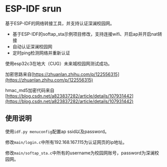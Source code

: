 # ESP-IDF srun
基于ESP-IDF的网络转接工具，并支持认证深澜校园网。

- 基于ESP-IDF的softap_sta示例项目修改，支持连接wifi、开启ap并开启nat转接
- 自动认证深澜校园网
- 定时ping检测网络并重新认证

使用esp32c3在地大（CUG）未来城校园网测试成功。

加密思路来自[https://zhuanlan.zhihu.com/p/122556315](https://zhuanlan.zhihu.com/p/122556315)

hmac_md5加密代码来自[https://blog.csdn.net/a823837282/article/details/107931442](https://blog.csdn.net/a823837282/article/details/107931442)


## 使用说明
使用`idf.py menuconfig`配置ap ssid以及password。

修改`main/login.c`中所有192.168.167.115为认证网页的ip地址。

修改`main/softap_sta.c`中所有的username为校园网账号，password为深澜校园网。

